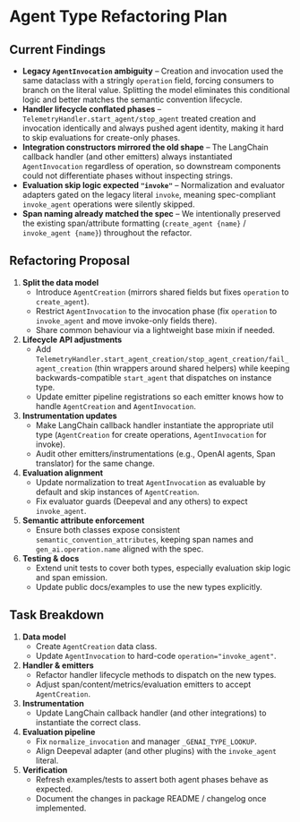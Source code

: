 # Agent Type Refactoring Plan

## Current Findings
- **Legacy `AgentInvocation` ambiguity** – Creation and invocation used the same dataclass with a stringly `operation` field, forcing consumers to branch on the literal value. Splitting the model eliminates this conditional logic and better matches the semantic convention lifecycle.
- **Handler lifecycle conflated phases** – `TelemetryHandler.start_agent/stop_agent` treated creation and invocation identically and always pushed agent identity, making it hard to skip evaluations for create-only phases.
- **Integration constructors mirrored the old shape** – The LangChain callback handler (and other emitters) always instantiated `AgentInvocation` regardless of operation, so downstream components could not differentiate phases without inspecting strings.
- **Evaluation skip logic expected `"invoke"`** – Normalization and evaluator adapters gated on the legacy literal `invoke`, meaning spec-compliant `invoke_agent` operations were silently skipped.
- **Span naming already matched the spec** – We intentionally preserved the existing span/attribute formatting (`create_agent {name}` / `invoke_agent {name}`) throughout the refactor.

## Refactoring Proposal
1. **Split the data model**
   - Introduce `AgentCreation` (mirrors shared fields but fixes `operation` to `create_agent`).
   - Restrict `AgentInvocation` to the invocation phase (fix `operation` to `invoke_agent` and move invoke-only fields there).
   - Share common behaviour via a lightweight base mixin if needed.
2. **Lifecycle API adjustments**
   - Add `TelemetryHandler.start_agent_creation/stop_agent_creation/fail_agent_creation` (thin wrappers around shared helpers) while keeping backwards-compatible `start_agent` that dispatches on instance type.
   - Update emitter pipeline registrations so each emitter knows how to handle `AgentCreation` and `AgentInvocation`.
3. **Instrumentation updates**
   - Make LangChain callback handler instantiate the appropriate util type (`AgentCreation` for create operations, `AgentInvocation` for invoke).
   - Audit other emitters/instrumentations (e.g., OpenAI agents, Span translator) for the same change.
4. **Evaluation alignment**
   - Update normalization to treat `AgentInvocation` as evaluable by default and skip instances of `AgentCreation`.
   - Fix evaluator guards (Deepeval and any others) to expect `invoke_agent`.
5. **Semantic attribute enforcement**
   - Ensure both classes expose consistent `semantic_convention_attributes`, keeping span names and `gen_ai.operation.name` aligned with the spec.
6. **Testing & docs**
   - Extend unit tests to cover both types, especially evaluation skip logic and span emission.
   - Update public docs/examples to use the new types explicitly.

## Task Breakdown
1. **Data model**
   - Create `AgentCreation` data class.
   - Update `AgentInvocation` to hard-code `operation="invoke_agent"`.
2. **Handler & emitters**
   - Refactor handler lifecycle methods to dispatch on the new types.
   - Adjust span/content/metrics/evaluation emitters to accept `AgentCreation`.
3. **Instrumentation**
   - Update LangChain callback handler (and other integrations) to instantiate the correct class.
4. **Evaluation pipeline**
   - Fix `normalize_invocation` and manager `_GENAI_TYPE_LOOKUP`.
   - Align Deepeval adapter (and other plugins) with the `invoke_agent` literal.
5. **Verification**
   - Refresh examples/tests to assert both agent phases behave as expected.
   - Document the changes in package README / changelog once implemented.
